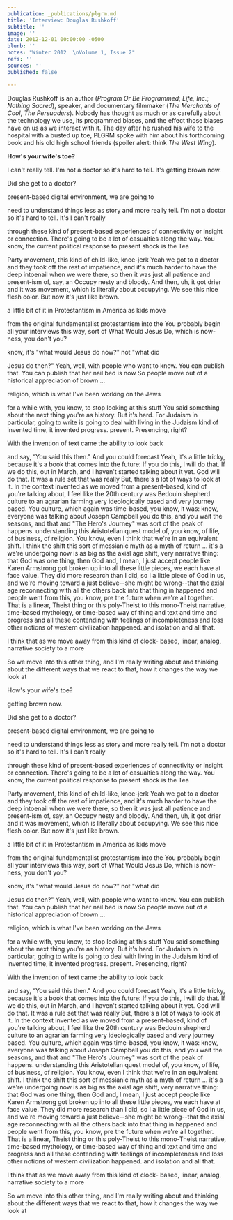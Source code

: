 ```yaml
---
publication: _publications/plgrm.md
title: 'Interview: Douglas Rushkoff'
subtitle: ''
image: ''
date: 2012-12-01 00:00:00 -0500
blurb: ''
notes: "Winter 2012  \nVolume 1, Issue 2"
refs: ''
sources: ''
published: false

---
```

Douglas Rushkoff is an author (_Program Or Be Programmed_; _Life, Inc._; _Nothing Sacred_), speaker, and documentary filmmaker (_The Merchants of Cool_, _The Persuaders_). Nobody has thought as much or as carefully about the technology we use, its programmed biases, and the effect those biases have on us as we interact with it. The day after he rushed his wife to the hospital with a busted up toe, PLGRM spoke with him about his forthcoming book and his old high school friends (spoiler alert: think _The West Wing_).

**How's your wife's toe?**

I can't really tell. I'm not a doctor so it's hard to tell. It's getting brown now.

Did she get to a doctor?

present-based digital environment, we are going to

need to understand things less as story and more really tell. I'm not a doctor so it's hard to tell. It's I can't really

through these kind of present-based experiences of connectivity or insight or connection. There's going to be a lot of casualties along the way. You know, the current political response to present shock is the Tea

Party movement, this kind of child-like, knee-jerk Yeah we got to a doctor and they took off the rest of impatience, and it's much harder to have the deep intoenail when we were there, so then it was just all patience and present-ism of, say, an Occupy nesty and bloody. And then, uh, it got drier and it was movement, which is literally about occupying. We see this nice flesh color. But now it's just like brown.

a little bit of it in Protestantism in America as kids move

from the original fundamentalist protestantism into the You probably begin all your interviews this way, sort of What Would Jesus Do, which is now-ness, you don't you?

know, it's "what would Jesus do now?" not "what did

Jesus do then?" Yeah, well, with people who want to know. You can publish that. You can publish that her nail bed is now So people move out of a historical appreciation of brown ...

religion, which is what I've been working on the Jews

for a while with, you know, to stop looking at this stuff You said something about the next thing you're as history. But it's hard. For Judaism in particular, going to write is going to deal with living in the Judaism kind of invented time, it invented progress. present. Presencing, right?

With the invention of text came the ability to look back

and say, “You said this then." And you could forecast Yeah, it's a little tricky, because it's a book that comes into the future: If you do this, I will do that. If we do this, out in March, and I haven't started talking about it yet. God will do that. It was a rule set that was really But, there's a lot of ways to look at it. In the context invented as we moved from a present-based, kind of you're talking about, I feel like the 20th century was Bedouin shepherd culture to an agrarian farming very ideologically based and very journey based. You culture, which again was time-based, you know, it was: know, everyone was talking about Joseph Campbell you do this, and you wait the seasons, and that and "The Hero's Journey" was sort of the peak of happens. understanding this Aristotelian quest model of, you know, of life, of business, of religion. You know, even I think that we're in an equivalent shift. I think the shift this sort of messianic myth as a myth of return ... it's a we're undergoing now is as big as the axial age shift, very narrative thing: that God was one thing, then God and, I mean, I just accept people like Karen Armstrong got broken up into all these little pieces, we each have at face value. They did more research than I did, so I a little piece of God in us, and we're moving toward a just believe--she might be wrong--that the axial age reconnecting with all the others back into that thing in happened and people went from this, you know, pre the future when we're all together. That is a linear, Theist thing or this poly-Theist to this mono-Theist narrative, time-based mythology, or time-based way of thing and text and time and progress and all these contending with feelings of incompleteness and loss other notions of western civilization happened. and isolation and all that.

I think that as we move away from this kind of clock- based, linear, analog, narrative society to a more

So we move into this other thing, and I'm really writing about and thinking about the different ways that we react to that, how it changes the way we look at

How's your wife's toe?

getting brown now.

Did she get to a doctor?

present-based digital environment, we are going to

need to understand things less as story and more really tell. I'm not a doctor so it's hard to tell. It's I can't really

through these kind of present-based experiences of connectivity or insight or connection. There's going to be a lot of casualties along the way. You know, the current political response to present shock is the Tea

Party movement, this kind of child-like, knee-jerk Yeah we got to a doctor and they took off the rest of impatience, and it's much harder to have the deep intoenail when we were there, so then it was just all patience and present-ism of, say, an Occupy nesty and bloody. And then, uh, it got drier and it was movement, which is literally about occupying. We see this nice flesh color. But now it's just like brown.

a little bit of it in Protestantism in America as kids move

from the original fundamentalist protestantism into the You probably begin all your interviews this way, sort of What Would Jesus Do, which is now-ness, you don't you?

know, it's "what would Jesus do now?" not "what did

Jesus do then?" Yeah, well, with people who want to know. You can publish that. You can publish that her nail bed is now So people move out of a historical appreciation of brown ...

religion, which is what I've been working on the Jews

for a while with, you know, to stop looking at this stuff You said something about the next thing you're as history. But it's hard. For Judaism in particular, going to write is going to deal with living in the Judaism kind of invented time, it invented progress. present. Presencing, right?

With the invention of text came the ability to look back

and say, “You said this then." And you could forecast Yeah, it's a little tricky, because it's a book that comes into the future: If you do this, I will do that. If we do this, out in March, and I haven't started talking about it yet. God will do that. It was a rule set that was really But, there's a lot of ways to look at it. In the context invented as we moved from a present-based, kind of you're talking about, I feel like the 20th century was Bedouin shepherd culture to an agrarian farming very ideologically based and very journey based. You culture, which again was time-based, you know, it was: know, everyone was talking about Joseph Campbell you do this, and you wait the seasons, and that and "The Hero's Journey" was sort of the peak of happens. understanding this Aristotelian quest model of, you know, of life, of business, of religion. You know, even I think that we're in an equivalent shift. I think the shift this sort of messianic myth as a myth of return ... it's a we're undergoing now is as big as the axial age shift, very narrative thing: that God was one thing, then God and, I mean, I just accept people like Karen Armstrong got broken up into all these little pieces, we each have at face value. They did more research than I did, so I a little piece of God in us, and we're moving toward a just believe--she might be wrong--that the axial age reconnecting with all the others back into that thing in happened and people went from this, you know, pre the future when we're all together. That is a linear, Theist thing or this poly-Theist to this mono-Theist narrative, time-based mythology, or time-based way of thing and text and time and progress and all these contending with feelings of incompleteness and loss other notions of western civilization happened. and isolation and all that.

I think that as we move away from this kind of clock- based, linear, analog, narrative society to a more

So we move into this other thing, and I'm really writing about and thinking about the different ways that we react to that, how it changes the way we look at